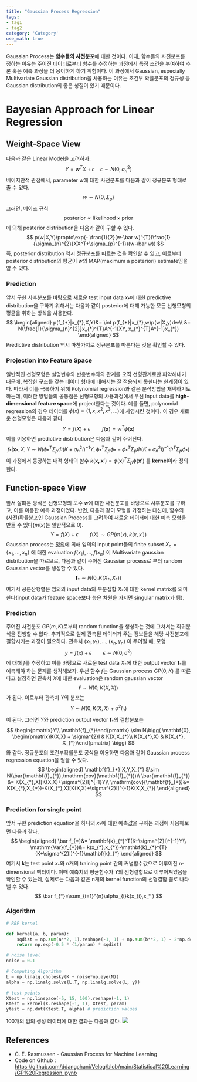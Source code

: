 ```yaml
---
title: "Gaussian Process Regression"
tags:
- tag1
- tag2
category: 'Category'
use_math: true
---
```

Gaussian Process는 **함수들의 사전분포**에 대한 것이다. 이때, 함수들의 사전분포를 정하는 이유는 주어진 데이터로부터 함수를 추정하는 과정에서 특정 조건을 부여하여 추론 혹은 예측 과정을 더 용이하게 하기 위함이다. 이 과정에서 Gaussian, especially Multivariate Gaussian distribution을 사용하는 이유는 조건부 확률분포의 정규성 등 Gaussian distribution의 좋은 성질이 있기 때문이다.

# Bayesian Approach for Linear Regression

## Weight-Space View

다음과 같은 Linear Model을 고려하자.
$$
Y = w^{T}X+\epsilon\quad \epsilon\sim N(0,\sigma_{n}^{2})
$$
베이지안적 관점에서, parameter $w$에 대한 사전분포를 다음과 같이 정규분포 형태로 줄 수 있다.
$$
w\sim N(0,\Sigma_{p})
$$
그러면, 베이즈 규칙
$$
\mathrm{posterior \propto likelihood \times prior}
$$
에 의해 posterior distribution을 다음과 같이 구할 수 있다.
$$
p(w|X,Y)\propto\exp(- \frac{1}{2}(w-\bar w)^{T}(\frac{1}{\sigma_{n}^{2}}XX^T+\sigma_{p}^{-1})(w-\bar w))
$$
즉, posterior distribution 역시 정규분포를 따르는 것을 확인할 수 있고, 이로부터 posterior distribution의 평균이 $w$의 MAP(maximum a posteriori) estimate임을 알 수 있다.

### Prediction
앞서 구한 사후분포를 바탕으로 새로운 test input data $x_{*}$에 대한 predictive distribution을 구하기 위해서는 다음과 같이 posterior에 대해 가능한 모든 선형모형의 평균을 취하는 방식을 사용한다.
$$
\begin{aligned}
p(f_{*}|x_{*},X,Y)&= \int p(f_{*}|x_{*},w)p(w|X,y)dw\\
&= N(\frac{1}{\sigma_{n}^{2}}x_{*}^{T}A^{-1}XY, x_{*}^{T}A^{-1}x_{*})
\end{aligned}
$$
Predictive distribution 역시 마찬가지로 정규분포를 따른다는 것을 확인할 수 있다.

### Projection into Feature Space
일반적인 선형모형은 설명변수와 반응변수와의 관계를 오직 선형관계로만 파악해내기 때문에, 복잡한 구조를 갖는 데이터 형태에 대해서는 잘 적용되지 못한다는 한계점이 있다. 따라서 이를 극복하기 위해 Polynomial regression과 같은 분석방법을 채택하기도 하는데, 이러한 방법들의 공통점은 선형모형의 사용과정에서 우선 Input data를 **high-dimensional feature space**에 project한다는 것이다. 예를 들면, polynomial regression의 경우 데이터를 $\phi(x)=(1,x,x^{2},x^{3},\ldots )$에 사영시킨 것이다. 이 경우 새로운 선형모형은 다음과 같다.
$$
Y= f(X)+\epsilon \qquad f(\mathbf{x})=w^{T}\phi(\mathbf{x})
$$
이를 이용하면 predictive distribution은 다음과 같이 주어진다.
$$
f_{*}|\mathbf{x}_{*},X,Y\sim N(\phi_{*} ^{T}\Sigma_{p}\Phi(K+\sigma_{n}^{2}I)^{-1}Y, \phi_{*}^{T}\Sigma_{p}\phi_{*}-\phi_{*}^{T}\Sigma_{p}\Phi(K+\sigma_{n}^{2}I)^{-1}\Phi^{T}\Sigma_{p}\phi_{*} )
$$
이 과정에서 등장하는 내적 형태의 함수 $k(\mathbf{x,x'})=\phi(\mathbf{x})^{T}\Sigma_{p}\phi(\mathbf{x'})$ 를 **kernel**이라 정의한다.

## Function-space View
앞서 살펴본 방식은 선형모형의 모수 $w$에 대한 사전분포를 바탕으로 사후분포를 구하고, 이를 이용한 예측 과정이었다. 반면, 다음과 같이 모형을 가정하는 대신에, 함수의 (사전)확률분포인 Gaussian Process를 고려하여 새로운 데이터에 대한 예측 모형을 만들 수 있다($m(x)$는 일반적으로 0).
$$
Y=f(X)+\epsilon\qquad f(X)\sim GP(m(x),k(x,x'))
$$
Gaussian process는 [정의](https://velog.io/@ddangchani/Gaussian-Process-1-fhaqp3yl)에 의해 임의의 input point들의 finite subset $X_{n}=\{x_{1},\ldots,x_{n}\}$ 에 대한 evaluation $f(x_{1}),\ldots,f(x_{n})$ 이 Multivariate gaussian distribution을 따르므로, 다음과 같이 주어진 Gaussian process로 부터 random Gaussian vector를 생성할 수 있다.
$$
\mathbf{f}_{*}\sim N(0,K(X_{*},X_{*}))
$$
여기서 공분산행렬은 임의의 input data의 부분집합 $X_{*}$에 대한 kernel matrix를 의미한다(input data가 feature space보다 높은 차원을 가지면 singular matrix가 됨).

### Prediction
주어진 사전분포 $GP(m,K)$로부터 random function을 생성하는 것에 그쳐서는 회귀분석을 진행할 수 없다. 추가적으로 실제 관측된 데이터가 주는 정보들을 해당 사전분포에 결합시키는 과정이 필요하다. 관측치 $(x_{1},y_{1}),\ldots,(x_{n},y_{n})$ 이 주어질 때, 모형
$$
y=f(x)+\epsilon\qquad \epsilon\sim N(0,\sigma^{2})
$$
에 대해 $f$를 추정하고 이를 바탕으로 새로운 test data $X_{*}$에 대한 output vector $\mathbf{f}_{*}$를 예측해야 하는 문제를 생각해보자. 우선 함수 $f$는 Gaussian process $GP(0,K)$ 를 따른다고 설정하면 관측치 $X$에 대한 evaluation은 random gaussian vector
$$
\mathbf{f} \sim N(0,K(X,X))
$$
가 된다. 이로부터 관측치 $Y$의 분포는
$$
Y\sim N(0, K(X,X)+\sigma^{2}I_n)
$$
이 된다. 그러면 $Y$와 prediction output vector $\mathbf{f}_{*}$의 결합분포는
$$
\begin{pmatrix}Y\\ \mathbf{f}_{*}\end{pmatrix} \sim
N\bigg(
\mathbf{0},
\begin{pmatrix}K(X,X) + \sigma^{2}I & K(X,X_{*}\\ K(X_{*},X) & K(X_{*}, X_{*})\end{pmatrix}
\bigg)
$$
와 같다. 정규분포의 조건부확률분포 공식을 이용하면 다음과 같이 Gaussian process regression equation을 얻을 수 있다.
$$
\begin{aligned}
\mathbf{f}_{*}|X,Y,X_{*} &\sim N(\bar{\mathbf{f}_{*}},\mathrm{cov}(\mathbf{f}_{*}))\\
\bar{\mathbf{f}_{*}} &= K(X_{*},X)[K(X,X)+\sigma^{2}I]^{-1}Y\\
\mathrm{cov}(\mathbf{f}_{*})&= K(X_{*},X_{*})-K(X_{*},X)[K(X,X)+\sigma^{2}I]^{-1}K(X,X_{*})
\end{aligned}
$$

### Prediction for single point
앞서 구한 prediction equation을 하나의 $x_{*}$에 대한 예측값을 구하는 과정에 사용해보면 다음과 같다.
$$
\begin{aligned}
\bar f_{*}&= \mathbf{k}_{*}^T(K+\sigma^{2}I)^{-1}Y\\
\mathrm{Var}(f_{*})&= k(x_{*},x_{*})-\mathbf{k}_{*}^{T}(K+\sigma^{2}I)^{-1}\mathbf{k}_{*}
\end{aligned}
$$
여기서 $\mathbf{k}$는 test point $x_*$와 n개의 training point 간의 커널함수값으로 이루어진 n-dimensional 벡터이다. 이때 예측치의 평균함수가 $Y$의 선형결합으로 이루어져있음을 확인할 수 있는데, 실제로는 다음과 같은 n개의 kernel function의 선형결합 꼴로 나타낼 수 있다.
$$
\bar f_{*}=\sum_{i=1}^{n}\alpha_{i}k(x_{i},x_* )
$$
### Algorithm
```python
# RBF kernel

def kernel(a, b, param):
	sqdist = np.sum(a**2, 1).reshape(-1, 1) + np.sum(b**2, 1) - 2*np.dot(a, b.T)
	return np.exp(-0.5 * (1/param) * sqdist)

# noise level
noise = 0.1

# Computing Algorithm
L = np.linalg.cholesky(K + noise*np.eye(N))
alpha = np.linalg.solve(L.T, np.linalg.solve(L, y))

# test points
Xtest = np.linspace(-5, 15, 100).reshape(-1, 1)
Ktest = kernel(X.reshape(-1, 1), Xtest, param)
ytest = np.dot(Ktest.T, alpha) # prediction values
```
100개의 임의 생성 데이터에 대한 결과는 다음과 같다.
![](Pasted%20image%2020230710174145.png)


## References
- C. E. Rasmussen - Gaussian Process for Machine Learning
- Code on GIthub : https://github.com/ddangchani/Velog/blob/main/Statistical%20Learning/GP%20Regression.ipynb
